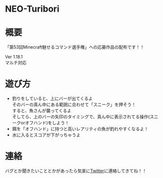 # NEO-Turibori  
# 概要  
「第53回Minecraft魅せるコマンド選手権」への応募作品の配布です！！  
  
Ver 1.18.1  
マルチ対応  
# 遊び方  
- 釣りをしていると、上にバーが出てくるよ  
  そのバーの真ん中にある範囲に合わせて「スニーク」を押そう！  
  すると、魚さんが襲ってくるよ  
  そしてら、上のバーの矢印のタイミングで、真ん中に表示されてる操作(スニークorオフハンド)をしよう！  
- 餌を「オフハンド」に持つと高いレアリティの魚が釣れやすくなるよ！  
- 水に入るとスコアが下がっちゃうよ  
# 連絡  
バグとか聞きたいこととかがあったら気楽に[Twitter](https://twitter.com/Hadume_Damui)に連絡してきてね！！  
